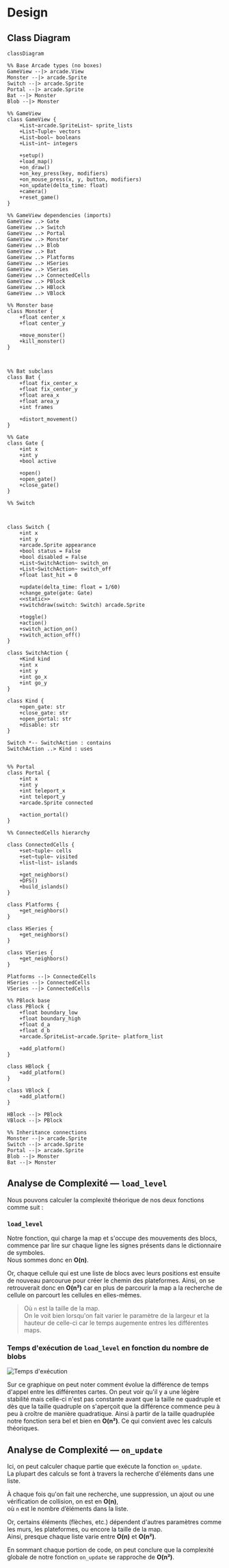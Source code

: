 # Design

## Class Diagram

```mermaid
classDiagram

%% Base Arcade types (no boxes)
GameView --|> arcade.View
Monster --|> arcade.Sprite
Switch --|> arcade.Sprite
Portal --|> arcade.Sprite
Bat --|> Monster
Blob --|> Monster

%% GameView
class GameView {
    +List~arcade.SpriteList~ sprite_lists
    +List~Tuple~ vectors
    +List~bool~ booleans
    +List~int~ integers

    +setup()
    +load_map()
    +on_draw()
    +on_key_press(key, modifiers)
    +on_mouse_press(x, y, button, modifiers)
    +on_update(delta_time: float)
    +camera()
    +reset_game()
}

%% GameView dependencies (imports)
GameView ..> Gate
GameView ..> Switch
GameView ..> Portal
GameView ..> Monster
GameView ..> Blob
GameView ..> Bat
GameView ..> Platforms
GameView ..> HSeries
GameView ..> VSeries
GameView ..> ConnectedCells
GameView ..> PBlock
GameView ..> HBlock
GameView ..> VBlock

%% Monster base
class Monster {
    +float center_x
    +float center_y

    +move_monster()
    +kill_monster()
}



%% Bat subclass
class Bat {
    +float fix_center_x
    +float fix_center_y
    +float area_x
    +float area_y
    +int frames

    +distort_movement()
}

%% Gate
class Gate {
    +int x
    +int y
    +bool active

    +open()
    +open_gate()
    +close_gate()
}

%% Switch



class Switch {
    +int x
    +int y
    +arcade.Sprite appearance
    +bool status = False
    +bool disabled = False
    +List~SwitchAction~ switch_on
    +List~SwitchAction~ switch_off
    +float last_hit = 0

    +update(delta_time: float = 1/60)
    +change_gate(gate: Gate)
    <<static>>
    +switchdraw(switch: Switch) arcade.Sprite

    +toggle()
    +action()
    +switch_action_on()
    +switch_action_off()
}

class SwitchAction {
    +Kind kind
    +int x
    +int y
    +int go_x
    +int go_y
}

class Kind {
    +open_gate: str
    +close_gate: str
    +open_portal: str
    +disable: str
}

Switch *-- SwitchAction : contains
SwitchAction ..> Kind : uses


%% Portal
class Portal {
    +int x
    +int y
    +int teleport_x
    +int teleport_y
    +arcade.Sprite connected

    +action_portal()
}

%% ConnectedCells hierarchy

class ConnectedCells {
    +set~tuple~ cells
    +set~tuple~ visited
    +list~list~ islands

    +get_neighbors()
    +DFS()
    +build_islands()
}

class Platforms {
    +get_neighbors()
}

class HSeries {
    +get_neighbors()
}

class VSeries {
    +get_neighbors()
}

Platforms --|> ConnectedCells
HSeries --|> ConnectedCells
VSeries --|> ConnectedCells

%% PBlock base
class PBlock {
    +float boundary_low
    +float boundary_high
    +float d_a
    +float d_b
    +arcade.SpriteList~arcade.Sprite~ platform_list

    +add_platform()
}

class HBlock {
    +add_platform()
}

class VBlock {
    +add_platform()
}

HBlock --|> PBlock
VBlock --|> PBlock

%% Inheritance connections
Monster --|> arcade.Sprite
Switch --|> arcade.Sprite
Portal --|> arcade.Sprite
Blob --|> Monster
Bat --|> Monster

```

## Analyse de Complexité — `load_level`

Nous pouvons calculer la complexité théorique de nos deux fonctions comme suit :

### `load_level`

Notre fonction, qui charge la map et s'occupe des mouvements des blocs, commence par lire sur chaque ligne les signes présents dans le dictionnaire de symboles.  
Nous sommes donc en **O(n)**.

Or, chaque cellule qui est une liste de blocs avec leurs positions est ensuite de nouveau parcourue pour créer le chemin des plateformes. Ainsi, on se retrouverait donc en **O(n²)** car en plus de parcourir la map a la recherche de cellule on parcourt les cellules en elles-mêmes.

> Où `n` est la taille de la map.  
> On le voit bien lorsqu'on fait varier le paramètre de la largeur et la hauteur de celle-ci car le temps augemente entres les différentes maps.

### Temps d'exécution de `load_level` en fonction du nombre de blobs

![Temps d'exécution](00b53f51-7bcc-4248-9352-e8966094b09a.png)

Sur ce graphique on peut noter comment évolue la différence de temps d'appel entre les différentes cartes. On peut voir qu'il y a une légère stabilité mais celle-ci n'est pas constante avant que la taille ne quadruple et dès que la taille quadruple on s'aperçoit que la différence commence peu à peu à croître de manière quadratique. Ainsi à partir de la taille quadruplée notre fonction sera bel et bien en **O(n²)**. Ce qui convient avec les calculs théoriques.


## Analyse de Complexité — `on_update`

Ici, on peut calculer chaque partie que exécute la fonction `on_update`.  
La plupart des calculs se font à travers la recherche d'éléments dans une liste.

À chaque fois qu'on fait une recherche, une suppression, un ajout ou une vérification de collision, on est en **O(n)**,  
où `n` est le nombre d’éléments dans la liste.

Or, certains éléments (flèches, etc.) dépendent d'autres paramètres comme les murs, les plateformes, ou encore la taille de la map.  
Ainsi, presque chaque liste varie entre **O(n)** et **O(n²)**.

En sommant chaque portion de code, on peut conclure que la complexité globale de notre fonction `on_update` se rapproche de **O(n²)**.
